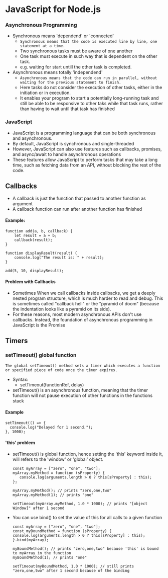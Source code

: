 # JavaScript for Node.js

### Asynchronous Programming

- Synchronous means 'dependend' or 'connected'
    - ``` Synchronous means that the code is executed line by line, one statement at a time. ```
    - Two synchronous tasks must be aware of one another
    - One task must execute in such way that is dependent on the other task.
    - e.g. waiting for start untill the other task is completed.
- Asynchronous means totally 'independend'
    - ```Asynchronous means that the code can run in parallel, without waiting for the previous statement to finish.```
    - Here tasks do not consider the execution of other tasks, either in the initiation or in execution.
    - It enables your program to start a potentially long-running task and still be able to be responsive to other taks while that task runs, rather than having to wait until that task has finished

### JavaScript
- JavaScript is a programming language that can be both synchronous and asynchronous.
- By default, JavaScript is synchronous and single-threaded
-  However, JavaScript can also use features such as callbacks, promises, and async/await to handle asynchronous operations
- These features allow JavaScript to perform tasks that may take a long time, such as fetching data from an API, without blocking the rest of the code.



## Callbacks

- A callback is just the function that passed to another function as argument
-  A callback function can run after another function has finished

#### Example:
```
function add(a, b, callback) {
    let result = a + b;
    callback(result);
}

function displayResult(result) {
    console.log("The result is: " + result);
}

add(5, 10, displayResult);

```

#### Problem with Callbacks

- Sometimes When we call callbacks inside callbacks, we get a deeply nested program structure, which is much harder to read and debug. This is sometimes called "callback hell" or the "pyramid of doom" (because the indentation looks like a pyramid on its side).
- For these reasons, most modern asynchronous APIs don't use callbacks. Instead, the foundation of asynchronous programming in JavaScript is the Promise



## Timers

### setTimeout() global function
```
The global setTimeout() method sets a timer which executes a function or specified piece of code once the timer expires.
```
- Syntax:
    - setTimeout(functionRef, delay)
- setTimeout() is an asynchronous function, meaning that the timer function will not pause execution of other functions in the functions stack

#### Example
```
setTimeout(() => {
  console.log("Delayed for 1 second.");
}, 1000);
```

#### 'this' problem
- setTimeout() is global function, hence setting the 'this' keyword inside it, will refers to the 'window' or 'global' object.
     ```
    const myArray = ["zero", "one", "two"];
    myArray.myMethod = function (sProperty) {
        console.log(arguments.length > 0 ? this[sProperty] : this);
    };

    myArray.myMethod(); // prints "zero,one,two"
    myArray.myMethod(1); // prints "one"
    
    setTimeout(myArray.myMethod, 1.0 * 1000); // prints "[object Window]" after 1 second

    ```
- You can use bind() to set the value of this for all calls to a given function

    ```
    const myArray = ["zero", "one", "two"];
    const myBoundMethod = function (sProperty) {
    console.log(arguments.length > 0 ? this[sProperty] : this);
    }.bind(myArray);

    myBoundMethod(); // prints "zero,one,two" because 'this' is bound to myArray in the function
    myBoundMethod(1); // prints "one"

    setTimeout(myBoundMethod, 1.0 * 1000); // still prints "zero,one,two" after 1 second because of the binding
    ```

